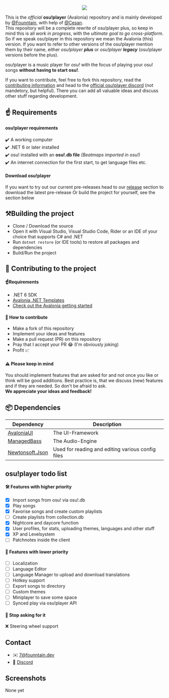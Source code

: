 <p align="center">
    <img src="https://7.founntain.dev/IY26BPcE.png" />
</P>

This is the *official* **osu!player** (Avalonia) repository and is mainly developed by [@Founntain](https://github.com/Founntain), with help of [@Cesan](https://github.com/Cesan).  
This repository will be a complete rewrite of osu!player plus, so keep in mind this is all *work in progress*, with the *ultimate goal to go cross-platform*.  
So if we speak osu!player in this repository we mean the Avalonia (this) version. If you want to refer to other versions of the osu!player mention them by their name, either *osu!player **plus*** or *osu!player **legacy*** (osu!player versions before the plus).  

osu!player is a music player for *osu!* with the focus of playing your osu! songs **without having to start osu!**.

If you want to contribute, feel free to fork this repository, read the [contributing information](https://github.com/Founntain/osuplayer.git) and head to the [official osu!player discord](https://discord.gg/RJQSc5B) (not mandetory, but helpful). There you can add all valuable ideas and discuss other stuff regarding development.

## ☝️ Requirements

#### osu!player requirements
✔️ A working computer  
✔️ .NET 6 or later installed  
✔️ osu! installed with an **osu!.db file** *(Beatmaps imported in osu!)*  
✔️ An internet connection for the first start, to get language files etc.

#### Download osu!player
If you want to try out our current pre-releases head to our [release](https://github.com/Founntain/osuplayer/releases) section to download the latest pre-release
Or build the project for yourself, see the section below

## ⚒️Building the project
 - Clone / Download the source
 - Open it with Visual Studio, Visual Studio Code, Rider or an IDE of your choice that supports C# and .NET
 - Run `dotnet restore` (or IDE tools) to restore all packages and dependencies
 - Build/Run the project

## 👋 Contributing to the project
#### ☝️Requirements
 - .NET 6 SDK
 - [Avalonia .NET Templates](https://github.com/AvaloniaUI/avalonia-dotnet-templates)
 - [Check out the Avalonia getting started](https://github.com/AvaloniaUI/Avalonia#-getting-started)

#### 🚀 How to contribute
 - Make a fork of this repository
 - Implement your ideas and features
 - Make a pull request (PR) on this repository
 - Pray that I accept your PR 😂 (I'm obviously joking)
 - Profit 📈

#### ⚠️ Please keep in mind
You should implement features that are asked for and not once you like or think will be good additions.
Best practice is, that we discuss (new) features and if they are needed. So don't be afraid to ask.  
**We appreciate your ideas and feedback!**

## 📦 Dependencies
| Dependency                                                   | Description                                       |
|--------------------------------------------------------------|---------------------------------------------------|
| [AvaloniaUI](https://github.com/AvaloniaUI/Avalonia)         | The UI-Framework                                  |
| [ManagedBass](https://github.com/ManagedBass/ManagedBass)    | The Audio-Engine                                  |
| [Newtonsoft.Json](https://www.newtonsoft.com/json)           | Used for reading and editing various config files |

## osu!player todo list

#### 🛠️ Features with higher priority
- [x] Import songs from osu! via osu!.db  
- [x] Play songs
- [x] Favorise songs and create custom playlists  
- [ ] Create playlists from collection.db   
- [x] Nightcore and daycore function  
- [x] User profiles, for stats, uploading themes, languages and other stuff  
- [x] XP and Levelsystem  
- [ ] Patchnotes inside the client  

#### 🔧 Features with lower priority
- [ ] Localization 
- [ ] Language Editor 
- [ ] Language Manager to upload and download translations   
- [ ] Hotkey support  
- [ ] Export songs to directory  
- [ ] Custom themes 
- [ ] Miniplayer to save some space  
- [ ] Synced play via osu!player API  

#### 🎱 Stop asking for it
❌ Steering wheel support

## Contact
- ✉️ 7@founntain.dev
- 📣 [Discord](https://discord.gg/RJQSc5B)

## Screenshots

None yet
